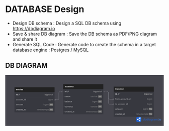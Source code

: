 # DATABASE Design

- Design DB schema : Design a SQL DB schema using <https://dbdiagram.io>
- Save & share DB diagram : Save the DB schema as PDF/PNG diagram and share it
- Generate SQL Code : Generate code to create the schema in a target database engine : Postgres / MySQL

## DB DIAGRAM

![Go bank](img/Gobank.png)
